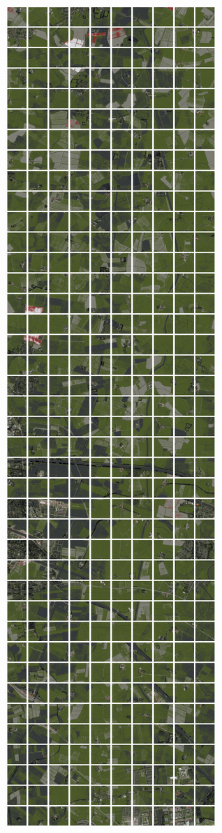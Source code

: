 <html>
<div>
<img src="https://github.com/HakkaTjakka/NL_TILE_MAP/blob/main/18/646/-1068/r.6460.-10680.png" height="44" width="44">
<img src="https://github.com/HakkaTjakka/NL_TILE_MAP/blob/main/18/646/-1068/r.6461.-10680.png" height="44" width="44">
<img src="https://github.com/HakkaTjakka/NL_TILE_MAP/blob/main/18/646/-1068/r.6462.-10680.png" height="44" width="44">
<img src="https://github.com/HakkaTjakka/NL_TILE_MAP/blob/main/18/646/-1068/r.6463.-10680.png" height="44" width="44">
<img src="https://github.com/HakkaTjakka/NL_TILE_MAP/blob/main/18/646/-1068/r.6464.-10680.png" height="44" width="44">
<img src="https://github.com/HakkaTjakka/NL_TILE_MAP/blob/main/18/646/-1068/r.6465.-10680.png" height="44" width="44">
<img src="https://github.com/HakkaTjakka/NL_TILE_MAP/blob/main/18/646/-1068/r.6466.-10680.png" height="44" width="44">
<img src="https://github.com/HakkaTjakka/NL_TILE_MAP/blob/main/18/646/-1068/r.6467.-10680.png" height="44" width="44">
<img src="https://github.com/HakkaTjakka/NL_TILE_MAP/blob/main/18/646/-1068/r.6468.-10680.png" height="44" width="44">
<img src="https://github.com/HakkaTjakka/NL_TILE_MAP/blob/main/18/646/-1068/r.6469.-10680.png" height="44" width="44">
<img src="https://github.com/HakkaTjakka/NL_TILE_MAP/blob/main/18/647/-1068/r.6470.-10680.png" height="44" width="44">
<img src="https://github.com/HakkaTjakka/NL_TILE_MAP/blob/main/18/647/-1068/r.6471.-10680.png" height="44" width="44">
<img src="https://github.com/HakkaTjakka/NL_TILE_MAP/blob/main/18/647/-1068/r.6472.-10680.png" height="44" width="44">
<img src="https://github.com/HakkaTjakka/NL_TILE_MAP/blob/main/18/647/-1068/r.6473.-10680.png" height="44" width="44">
<img src="https://github.com/HakkaTjakka/NL_TILE_MAP/blob/main/18/647/-1068/r.6474.-10680.png" height="44" width="44">
<img src="https://github.com/HakkaTjakka/NL_TILE_MAP/blob/main/18/647/-1068/r.6475.-10680.png" height="44" width="44">
<img src="https://github.com/HakkaTjakka/NL_TILE_MAP/blob/main/18/647/-1068/r.6476.-10680.png" height="44" width="44">
<img src="https://github.com/HakkaTjakka/NL_TILE_MAP/blob/main/18/647/-1068/r.6477.-10680.png" height="44" width="44">
<img src="https://github.com/HakkaTjakka/NL_TILE_MAP/blob/main/18/647/-1068/r.6478.-10680.png" height="44" width="44">
<img src="https://github.com/HakkaTjakka/NL_TILE_MAP/blob/main/18/647/-1068/r.6479.-10680.png" height="44" width="44">
<br>
<img src="https://github.com/HakkaTjakka/NL_TILE_MAP/blob/main/18/646/-1068/r.6460.-10679.png" height="44" width="44">
<img src="https://github.com/HakkaTjakka/NL_TILE_MAP/blob/main/18/646/-1068/r.6461.-10679.png" height="44" width="44">
<img src="https://github.com/HakkaTjakka/NL_TILE_MAP/blob/main/18/646/-1068/r.6462.-10679.png" height="44" width="44">
<img src="https://github.com/HakkaTjakka/NL_TILE_MAP/blob/main/18/646/-1068/r.6463.-10679.png" height="44" width="44">
<img src="https://github.com/HakkaTjakka/NL_TILE_MAP/blob/main/18/646/-1068/r.6464.-10679.png" height="44" width="44">
<img src="https://github.com/HakkaTjakka/NL_TILE_MAP/blob/main/18/646/-1068/r.6465.-10679.png" height="44" width="44">
<img src="https://github.com/HakkaTjakka/NL_TILE_MAP/blob/main/18/646/-1068/r.6466.-10679.png" height="44" width="44">
<img src="https://github.com/HakkaTjakka/NL_TILE_MAP/blob/main/18/646/-1068/r.6467.-10679.png" height="44" width="44">
<img src="https://github.com/HakkaTjakka/NL_TILE_MAP/blob/main/18/646/-1068/r.6468.-10679.png" height="44" width="44">
<img src="https://github.com/HakkaTjakka/NL_TILE_MAP/blob/main/18/646/-1068/r.6469.-10679.png" height="44" width="44">
<img src="https://github.com/HakkaTjakka/NL_TILE_MAP/blob/main/18/647/-1068/r.6470.-10679.png" height="44" width="44">
<img src="https://github.com/HakkaTjakka/NL_TILE_MAP/blob/main/18/647/-1068/r.6471.-10679.png" height="44" width="44">
<img src="https://github.com/HakkaTjakka/NL_TILE_MAP/blob/main/18/647/-1068/r.6472.-10679.png" height="44" width="44">
<img src="https://github.com/HakkaTjakka/NL_TILE_MAP/blob/main/18/647/-1068/r.6473.-10679.png" height="44" width="44">
<img src="https://github.com/HakkaTjakka/NL_TILE_MAP/blob/main/18/647/-1068/r.6474.-10679.png" height="44" width="44">
<img src="https://github.com/HakkaTjakka/NL_TILE_MAP/blob/main/18/647/-1068/r.6475.-10679.png" height="44" width="44">
<img src="https://github.com/HakkaTjakka/NL_TILE_MAP/blob/main/18/647/-1068/r.6476.-10679.png" height="44" width="44">
<img src="https://github.com/HakkaTjakka/NL_TILE_MAP/blob/main/18/647/-1068/r.6477.-10679.png" height="44" width="44">
<img src="https://github.com/HakkaTjakka/NL_TILE_MAP/blob/main/18/647/-1068/r.6478.-10679.png" height="44" width="44">
<img src="https://github.com/HakkaTjakka/NL_TILE_MAP/blob/main/18/647/-1068/r.6479.-10679.png" height="44" width="44">
<br>
<img src="https://github.com/HakkaTjakka/NL_TILE_MAP/blob/main/18/646/-1068/r.6460.-10678.png" height="44" width="44">
<img src="https://github.com/HakkaTjakka/NL_TILE_MAP/blob/main/18/646/-1068/r.6461.-10678.png" height="44" width="44">
<img src="https://github.com/HakkaTjakka/NL_TILE_MAP/blob/main/18/646/-1068/r.6462.-10678.png" height="44" width="44">
<img src="https://github.com/HakkaTjakka/NL_TILE_MAP/blob/main/18/646/-1068/r.6463.-10678.png" height="44" width="44">
<img src="https://github.com/HakkaTjakka/NL_TILE_MAP/blob/main/18/646/-1068/r.6464.-10678.png" height="44" width="44">
<img src="https://github.com/HakkaTjakka/NL_TILE_MAP/blob/main/18/646/-1068/r.6465.-10678.png" height="44" width="44">
<img src="https://github.com/HakkaTjakka/NL_TILE_MAP/blob/main/18/646/-1068/r.6466.-10678.png" height="44" width="44">
<img src="https://github.com/HakkaTjakka/NL_TILE_MAP/blob/main/18/646/-1068/r.6467.-10678.png" height="44" width="44">
<img src="https://github.com/HakkaTjakka/NL_TILE_MAP/blob/main/18/646/-1068/r.6468.-10678.png" height="44" width="44">
<img src="https://github.com/HakkaTjakka/NL_TILE_MAP/blob/main/18/646/-1068/r.6469.-10678.png" height="44" width="44">
<img src="https://github.com/HakkaTjakka/NL_TILE_MAP/blob/main/18/647/-1068/r.6470.-10678.png" height="44" width="44">
<img src="https://github.com/HakkaTjakka/NL_TILE_MAP/blob/main/18/647/-1068/r.6471.-10678.png" height="44" width="44">
<img src="https://github.com/HakkaTjakka/NL_TILE_MAP/blob/main/18/647/-1068/r.6472.-10678.png" height="44" width="44">
<img src="https://github.com/HakkaTjakka/NL_TILE_MAP/blob/main/18/647/-1068/r.6473.-10678.png" height="44" width="44">
<img src="https://github.com/HakkaTjakka/NL_TILE_MAP/blob/main/18/647/-1068/r.6474.-10678.png" height="44" width="44">
<img src="https://github.com/HakkaTjakka/NL_TILE_MAP/blob/main/18/647/-1068/r.6475.-10678.png" height="44" width="44">
<img src="https://github.com/HakkaTjakka/NL_TILE_MAP/blob/main/18/647/-1068/r.6476.-10678.png" height="44" width="44">
<img src="https://github.com/HakkaTjakka/NL_TILE_MAP/blob/main/18/647/-1068/r.6477.-10678.png" height="44" width="44">
<img src="https://github.com/HakkaTjakka/NL_TILE_MAP/blob/main/18/647/-1068/r.6478.-10678.png" height="44" width="44">
<img src="https://github.com/HakkaTjakka/NL_TILE_MAP/blob/main/18/647/-1068/r.6479.-10678.png" height="44" width="44">
<br>
<img src="https://github.com/HakkaTjakka/NL_TILE_MAP/blob/main/18/646/-1068/r.6460.-10677.png" height="44" width="44">
<img src="https://github.com/HakkaTjakka/NL_TILE_MAP/blob/main/18/646/-1068/r.6461.-10677.png" height="44" width="44">
<img src="https://github.com/HakkaTjakka/NL_TILE_MAP/blob/main/18/646/-1068/r.6462.-10677.png" height="44" width="44">
<img src="https://github.com/HakkaTjakka/NL_TILE_MAP/blob/main/18/646/-1068/r.6463.-10677.png" height="44" width="44">
<img src="https://github.com/HakkaTjakka/NL_TILE_MAP/blob/main/18/646/-1068/r.6464.-10677.png" height="44" width="44">
<img src="https://github.com/HakkaTjakka/NL_TILE_MAP/blob/main/18/646/-1068/r.6465.-10677.png" height="44" width="44">
<img src="https://github.com/HakkaTjakka/NL_TILE_MAP/blob/main/18/646/-1068/r.6466.-10677.png" height="44" width="44">
<img src="https://github.com/HakkaTjakka/NL_TILE_MAP/blob/main/18/646/-1068/r.6467.-10677.png" height="44" width="44">
<img src="https://github.com/HakkaTjakka/NL_TILE_MAP/blob/main/18/646/-1068/r.6468.-10677.png" height="44" width="44">
<img src="https://github.com/HakkaTjakka/NL_TILE_MAP/blob/main/18/646/-1068/r.6469.-10677.png" height="44" width="44">
<img src="https://github.com/HakkaTjakka/NL_TILE_MAP/blob/main/18/647/-1068/r.6470.-10677.png" height="44" width="44">
<img src="https://github.com/HakkaTjakka/NL_TILE_MAP/blob/main/18/647/-1068/r.6471.-10677.png" height="44" width="44">
<img src="https://github.com/HakkaTjakka/NL_TILE_MAP/blob/main/18/647/-1068/r.6472.-10677.png" height="44" width="44">
<img src="https://github.com/HakkaTjakka/NL_TILE_MAP/blob/main/18/647/-1068/r.6473.-10677.png" height="44" width="44">
<img src="https://github.com/HakkaTjakka/NL_TILE_MAP/blob/main/18/647/-1068/r.6474.-10677.png" height="44" width="44">
<img src="https://github.com/HakkaTjakka/NL_TILE_MAP/blob/main/18/647/-1068/r.6475.-10677.png" height="44" width="44">
<img src="https://github.com/HakkaTjakka/NL_TILE_MAP/blob/main/18/647/-1068/r.6476.-10677.png" height="44" width="44">
<img src="https://github.com/HakkaTjakka/NL_TILE_MAP/blob/main/18/647/-1068/r.6477.-10677.png" height="44" width="44">
<img src="https://github.com/HakkaTjakka/NL_TILE_MAP/blob/main/18/647/-1068/r.6478.-10677.png" height="44" width="44">
<img src="https://github.com/HakkaTjakka/NL_TILE_MAP/blob/main/18/647/-1068/r.6479.-10677.png" height="44" width="44">
<br>
<img src="https://github.com/HakkaTjakka/NL_TILE_MAP/blob/main/18/646/-1068/r.6460.-10676.png" height="44" width="44">
<img src="https://github.com/HakkaTjakka/NL_TILE_MAP/blob/main/18/646/-1068/r.6461.-10676.png" height="44" width="44">
<img src="https://github.com/HakkaTjakka/NL_TILE_MAP/blob/main/18/646/-1068/r.6462.-10676.png" height="44" width="44">
<img src="https://github.com/HakkaTjakka/NL_TILE_MAP/blob/main/18/646/-1068/r.6463.-10676.png" height="44" width="44">
<img src="https://github.com/HakkaTjakka/NL_TILE_MAP/blob/main/18/646/-1068/r.6464.-10676.png" height="44" width="44">
<img src="https://github.com/HakkaTjakka/NL_TILE_MAP/blob/main/18/646/-1068/r.6465.-10676.png" height="44" width="44">
<img src="https://github.com/HakkaTjakka/NL_TILE_MAP/blob/main/18/646/-1068/r.6466.-10676.png" height="44" width="44">
<img src="https://github.com/HakkaTjakka/NL_TILE_MAP/blob/main/18/646/-1068/r.6467.-10676.png" height="44" width="44">
<img src="https://github.com/HakkaTjakka/NL_TILE_MAP/blob/main/18/646/-1068/r.6468.-10676.png" height="44" width="44">
<img src="https://github.com/HakkaTjakka/NL_TILE_MAP/blob/main/18/646/-1068/r.6469.-10676.png" height="44" width="44">
<img src="https://github.com/HakkaTjakka/NL_TILE_MAP/blob/main/18/647/-1068/r.6470.-10676.png" height="44" width="44">
<img src="https://github.com/HakkaTjakka/NL_TILE_MAP/blob/main/18/647/-1068/r.6471.-10676.png" height="44" width="44">
<img src="https://github.com/HakkaTjakka/NL_TILE_MAP/blob/main/18/647/-1068/r.6472.-10676.png" height="44" width="44">
<img src="https://github.com/HakkaTjakka/NL_TILE_MAP/blob/main/18/647/-1068/r.6473.-10676.png" height="44" width="44">
<img src="https://github.com/HakkaTjakka/NL_TILE_MAP/blob/main/18/647/-1068/r.6474.-10676.png" height="44" width="44">
<img src="https://github.com/HakkaTjakka/NL_TILE_MAP/blob/main/18/647/-1068/r.6475.-10676.png" height="44" width="44">
<img src="https://github.com/HakkaTjakka/NL_TILE_MAP/blob/main/18/647/-1068/r.6476.-10676.png" height="44" width="44">
<img src="https://github.com/HakkaTjakka/NL_TILE_MAP/blob/main/18/647/-1068/r.6477.-10676.png" height="44" width="44">
<img src="https://github.com/HakkaTjakka/NL_TILE_MAP/blob/main/18/647/-1068/r.6478.-10676.png" height="44" width="44">
<img src="https://github.com/HakkaTjakka/NL_TILE_MAP/blob/main/18/647/-1068/r.6479.-10676.png" height="44" width="44">
<br>
<img src="https://github.com/HakkaTjakka/NL_TILE_MAP/blob/main/18/646/-1068/r.6460.-10675.png" height="44" width="44">
<img src="https://github.com/HakkaTjakka/NL_TILE_MAP/blob/main/18/646/-1068/r.6461.-10675.png" height="44" width="44">
<img src="https://github.com/HakkaTjakka/NL_TILE_MAP/blob/main/18/646/-1068/r.6462.-10675.png" height="44" width="44">
<img src="https://github.com/HakkaTjakka/NL_TILE_MAP/blob/main/18/646/-1068/r.6463.-10675.png" height="44" width="44">
<img src="https://github.com/HakkaTjakka/NL_TILE_MAP/blob/main/18/646/-1068/r.6464.-10675.png" height="44" width="44">
<img src="https://github.com/HakkaTjakka/NL_TILE_MAP/blob/main/18/646/-1068/r.6465.-10675.png" height="44" width="44">
<img src="https://github.com/HakkaTjakka/NL_TILE_MAP/blob/main/18/646/-1068/r.6466.-10675.png" height="44" width="44">
<img src="https://github.com/HakkaTjakka/NL_TILE_MAP/blob/main/18/646/-1068/r.6467.-10675.png" height="44" width="44">
<img src="https://github.com/HakkaTjakka/NL_TILE_MAP/blob/main/18/646/-1068/r.6468.-10675.png" height="44" width="44">
<img src="https://github.com/HakkaTjakka/NL_TILE_MAP/blob/main/18/646/-1068/r.6469.-10675.png" height="44" width="44">
<img src="https://github.com/HakkaTjakka/NL_TILE_MAP/blob/main/18/647/-1068/r.6470.-10675.png" height="44" width="44">
<img src="https://github.com/HakkaTjakka/NL_TILE_MAP/blob/main/18/647/-1068/r.6471.-10675.png" height="44" width="44">
<img src="https://github.com/HakkaTjakka/NL_TILE_MAP/blob/main/18/647/-1068/r.6472.-10675.png" height="44" width="44">
<img src="https://github.com/HakkaTjakka/NL_TILE_MAP/blob/main/18/647/-1068/r.6473.-10675.png" height="44" width="44">
<img src="https://github.com/HakkaTjakka/NL_TILE_MAP/blob/main/18/647/-1068/r.6474.-10675.png" height="44" width="44">
<img src="https://github.com/HakkaTjakka/NL_TILE_MAP/blob/main/18/647/-1068/r.6475.-10675.png" height="44" width="44">
<img src="https://github.com/HakkaTjakka/NL_TILE_MAP/blob/main/18/647/-1068/r.6476.-10675.png" height="44" width="44">
<img src="https://github.com/HakkaTjakka/NL_TILE_MAP/blob/main/18/647/-1068/r.6477.-10675.png" height="44" width="44">
<img src="https://github.com/HakkaTjakka/NL_TILE_MAP/blob/main/18/647/-1068/r.6478.-10675.png" height="44" width="44">
<img src="https://github.com/HakkaTjakka/NL_TILE_MAP/blob/main/18/647/-1068/r.6479.-10675.png" height="44" width="44">
<br>
<img src="https://github.com/HakkaTjakka/NL_TILE_MAP/blob/main/18/646/-1068/r.6460.-10674.png" height="44" width="44">
<img src="https://github.com/HakkaTjakka/NL_TILE_MAP/blob/main/18/646/-1068/r.6461.-10674.png" height="44" width="44">
<img src="https://github.com/HakkaTjakka/NL_TILE_MAP/blob/main/18/646/-1068/r.6462.-10674.png" height="44" width="44">
<img src="https://github.com/HakkaTjakka/NL_TILE_MAP/blob/main/18/646/-1068/r.6463.-10674.png" height="44" width="44">
<img src="https://github.com/HakkaTjakka/NL_TILE_MAP/blob/main/18/646/-1068/r.6464.-10674.png" height="44" width="44">
<img src="https://github.com/HakkaTjakka/NL_TILE_MAP/blob/main/18/646/-1068/r.6465.-10674.png" height="44" width="44">
<img src="https://github.com/HakkaTjakka/NL_TILE_MAP/blob/main/18/646/-1068/r.6466.-10674.png" height="44" width="44">
<img src="https://github.com/HakkaTjakka/NL_TILE_MAP/blob/main/18/646/-1068/r.6467.-10674.png" height="44" width="44">
<img src="https://github.com/HakkaTjakka/NL_TILE_MAP/blob/main/18/646/-1068/r.6468.-10674.png" height="44" width="44">
<img src="https://github.com/HakkaTjakka/NL_TILE_MAP/blob/main/18/646/-1068/r.6469.-10674.png" height="44" width="44">
<img src="https://github.com/HakkaTjakka/NL_TILE_MAP/blob/main/18/647/-1068/r.6470.-10674.png" height="44" width="44">
<img src="https://github.com/HakkaTjakka/NL_TILE_MAP/blob/main/18/647/-1068/r.6471.-10674.png" height="44" width="44">
<img src="https://github.com/HakkaTjakka/NL_TILE_MAP/blob/main/18/647/-1068/r.6472.-10674.png" height="44" width="44">
<img src="https://github.com/HakkaTjakka/NL_TILE_MAP/blob/main/18/647/-1068/r.6473.-10674.png" height="44" width="44">
<img src="https://github.com/HakkaTjakka/NL_TILE_MAP/blob/main/18/647/-1068/r.6474.-10674.png" height="44" width="44">
<img src="https://github.com/HakkaTjakka/NL_TILE_MAP/blob/main/18/647/-1068/r.6475.-10674.png" height="44" width="44">
<img src="https://github.com/HakkaTjakka/NL_TILE_MAP/blob/main/18/647/-1068/r.6476.-10674.png" height="44" width="44">
<img src="https://github.com/HakkaTjakka/NL_TILE_MAP/blob/main/18/647/-1068/r.6477.-10674.png" height="44" width="44">
<img src="https://github.com/HakkaTjakka/NL_TILE_MAP/blob/main/18/647/-1068/r.6478.-10674.png" height="44" width="44">
<img src="https://github.com/HakkaTjakka/NL_TILE_MAP/blob/main/18/647/-1068/r.6479.-10674.png" height="44" width="44">
<br>
<img src="https://github.com/HakkaTjakka/NL_TILE_MAP/blob/main/18/646/-1068/r.6460.-10673.png" height="44" width="44">
<img src="https://github.com/HakkaTjakka/NL_TILE_MAP/blob/main/18/646/-1068/r.6461.-10673.png" height="44" width="44">
<img src="https://github.com/HakkaTjakka/NL_TILE_MAP/blob/main/18/646/-1068/r.6462.-10673.png" height="44" width="44">
<img src="https://github.com/HakkaTjakka/NL_TILE_MAP/blob/main/18/646/-1068/r.6463.-10673.png" height="44" width="44">
<img src="https://github.com/HakkaTjakka/NL_TILE_MAP/blob/main/18/646/-1068/r.6464.-10673.png" height="44" width="44">
<img src="https://github.com/HakkaTjakka/NL_TILE_MAP/blob/main/18/646/-1068/r.6465.-10673.png" height="44" width="44">
<img src="https://github.com/HakkaTjakka/NL_TILE_MAP/blob/main/18/646/-1068/r.6466.-10673.png" height="44" width="44">
<img src="https://github.com/HakkaTjakka/NL_TILE_MAP/blob/main/18/646/-1068/r.6467.-10673.png" height="44" width="44">
<img src="https://github.com/HakkaTjakka/NL_TILE_MAP/blob/main/18/646/-1068/r.6468.-10673.png" height="44" width="44">
<img src="https://github.com/HakkaTjakka/NL_TILE_MAP/blob/main/18/646/-1068/r.6469.-10673.png" height="44" width="44">
<img src="https://github.com/HakkaTjakka/NL_TILE_MAP/blob/main/18/647/-1068/r.6470.-10673.png" height="44" width="44">
<img src="https://github.com/HakkaTjakka/NL_TILE_MAP/blob/main/18/647/-1068/r.6471.-10673.png" height="44" width="44">
<img src="https://github.com/HakkaTjakka/NL_TILE_MAP/blob/main/18/647/-1068/r.6472.-10673.png" height="44" width="44">
<img src="https://github.com/HakkaTjakka/NL_TILE_MAP/blob/main/18/647/-1068/r.6473.-10673.png" height="44" width="44">
<img src="https://github.com/HakkaTjakka/NL_TILE_MAP/blob/main/18/647/-1068/r.6474.-10673.png" height="44" width="44">
<img src="https://github.com/HakkaTjakka/NL_TILE_MAP/blob/main/18/647/-1068/r.6475.-10673.png" height="44" width="44">
<img src="https://github.com/HakkaTjakka/NL_TILE_MAP/blob/main/18/647/-1068/r.6476.-10673.png" height="44" width="44">
<img src="https://github.com/HakkaTjakka/NL_TILE_MAP/blob/main/18/647/-1068/r.6477.-10673.png" height="44" width="44">
<img src="https://github.com/HakkaTjakka/NL_TILE_MAP/blob/main/18/647/-1068/r.6478.-10673.png" height="44" width="44">
<img src="https://github.com/HakkaTjakka/NL_TILE_MAP/blob/main/18/647/-1068/r.6479.-10673.png" height="44" width="44">
<br>
<img src="https://github.com/HakkaTjakka/NL_TILE_MAP/blob/main/18/646/-1068/r.6460.-10672.png" height="44" width="44">
<img src="https://github.com/HakkaTjakka/NL_TILE_MAP/blob/main/18/646/-1068/r.6461.-10672.png" height="44" width="44">
<img src="https://github.com/HakkaTjakka/NL_TILE_MAP/blob/main/18/646/-1068/r.6462.-10672.png" height="44" width="44">
<img src="https://github.com/HakkaTjakka/NL_TILE_MAP/blob/main/18/646/-1068/r.6463.-10672.png" height="44" width="44">
<img src="https://github.com/HakkaTjakka/NL_TILE_MAP/blob/main/18/646/-1068/r.6464.-10672.png" height="44" width="44">
<img src="https://github.com/HakkaTjakka/NL_TILE_MAP/blob/main/18/646/-1068/r.6465.-10672.png" height="44" width="44">
<img src="https://github.com/HakkaTjakka/NL_TILE_MAP/blob/main/18/646/-1068/r.6466.-10672.png" height="44" width="44">
<img src="https://github.com/HakkaTjakka/NL_TILE_MAP/blob/main/18/646/-1068/r.6467.-10672.png" height="44" width="44">
<img src="https://github.com/HakkaTjakka/NL_TILE_MAP/blob/main/18/646/-1068/r.6468.-10672.png" height="44" width="44">
<img src="https://github.com/HakkaTjakka/NL_TILE_MAP/blob/main/18/646/-1068/r.6469.-10672.png" height="44" width="44">
<img src="https://github.com/HakkaTjakka/NL_TILE_MAP/blob/main/18/647/-1068/r.6470.-10672.png" height="44" width="44">
<img src="https://github.com/HakkaTjakka/NL_TILE_MAP/blob/main/18/647/-1068/r.6471.-10672.png" height="44" width="44">
<img src="https://github.com/HakkaTjakka/NL_TILE_MAP/blob/main/18/647/-1068/r.6472.-10672.png" height="44" width="44">
<img src="https://github.com/HakkaTjakka/NL_TILE_MAP/blob/main/18/647/-1068/r.6473.-10672.png" height="44" width="44">
<img src="https://github.com/HakkaTjakka/NL_TILE_MAP/blob/main/18/647/-1068/r.6474.-10672.png" height="44" width="44">
<img src="https://github.com/HakkaTjakka/NL_TILE_MAP/blob/main/18/647/-1068/r.6475.-10672.png" height="44" width="44">
<img src="https://github.com/HakkaTjakka/NL_TILE_MAP/blob/main/18/647/-1068/r.6476.-10672.png" height="44" width="44">
<img src="https://github.com/HakkaTjakka/NL_TILE_MAP/blob/main/18/647/-1068/r.6477.-10672.png" height="44" width="44">
<img src="https://github.com/HakkaTjakka/NL_TILE_MAP/blob/main/18/647/-1068/r.6478.-10672.png" height="44" width="44">
<img src="https://github.com/HakkaTjakka/NL_TILE_MAP/blob/main/18/647/-1068/r.6479.-10672.png" height="44" width="44">
<br>
<img src="https://github.com/HakkaTjakka/NL_TILE_MAP/blob/main/18/646/-1068/r.6460.-10671.png" height="44" width="44">
<img src="https://github.com/HakkaTjakka/NL_TILE_MAP/blob/main/18/646/-1068/r.6461.-10671.png" height="44" width="44">
<img src="https://github.com/HakkaTjakka/NL_TILE_MAP/blob/main/18/646/-1068/r.6462.-10671.png" height="44" width="44">
<img src="https://github.com/HakkaTjakka/NL_TILE_MAP/blob/main/18/646/-1068/r.6463.-10671.png" height="44" width="44">
<img src="https://github.com/HakkaTjakka/NL_TILE_MAP/blob/main/18/646/-1068/r.6464.-10671.png" height="44" width="44">
<img src="https://github.com/HakkaTjakka/NL_TILE_MAP/blob/main/18/646/-1068/r.6465.-10671.png" height="44" width="44">
<img src="https://github.com/HakkaTjakka/NL_TILE_MAP/blob/main/18/646/-1068/r.6466.-10671.png" height="44" width="44">
<img src="https://github.com/HakkaTjakka/NL_TILE_MAP/blob/main/18/646/-1068/r.6467.-10671.png" height="44" width="44">
<img src="https://github.com/HakkaTjakka/NL_TILE_MAP/blob/main/18/646/-1068/r.6468.-10671.png" height="44" width="44">
<img src="https://github.com/HakkaTjakka/NL_TILE_MAP/blob/main/18/646/-1068/r.6469.-10671.png" height="44" width="44">
<img src="https://github.com/HakkaTjakka/NL_TILE_MAP/blob/main/18/647/-1068/r.6470.-10671.png" height="44" width="44">
<img src="https://github.com/HakkaTjakka/NL_TILE_MAP/blob/main/18/647/-1068/r.6471.-10671.png" height="44" width="44">
<img src="https://github.com/HakkaTjakka/NL_TILE_MAP/blob/main/18/647/-1068/r.6472.-10671.png" height="44" width="44">
<img src="https://github.com/HakkaTjakka/NL_TILE_MAP/blob/main/18/647/-1068/r.6473.-10671.png" height="44" width="44">
<img src="https://github.com/HakkaTjakka/NL_TILE_MAP/blob/main/18/647/-1068/r.6474.-10671.png" height="44" width="44">
<img src="https://github.com/HakkaTjakka/NL_TILE_MAP/blob/main/18/647/-1068/r.6475.-10671.png" height="44" width="44">
<img src="https://github.com/HakkaTjakka/NL_TILE_MAP/blob/main/18/647/-1068/r.6476.-10671.png" height="44" width="44">
<img src="https://github.com/HakkaTjakka/NL_TILE_MAP/blob/main/18/647/-1068/r.6477.-10671.png" height="44" width="44">
<img src="https://github.com/HakkaTjakka/NL_TILE_MAP/blob/main/18/647/-1068/r.6478.-10671.png" height="44" width="44">
<img src="https://github.com/HakkaTjakka/NL_TILE_MAP/blob/main/18/647/-1068/r.6479.-10671.png" height="44" width="44">
<br>
<img src="https://github.com/HakkaTjakka/NL_TILE_MAP/blob/main/18/646/-1067/r.6460.-10670.png" height="44" width="44">
<img src="https://github.com/HakkaTjakka/NL_TILE_MAP/blob/main/18/646/-1067/r.6461.-10670.png" height="44" width="44">
<img src="https://github.com/HakkaTjakka/NL_TILE_MAP/blob/main/18/646/-1067/r.6462.-10670.png" height="44" width="44">
<img src="https://github.com/HakkaTjakka/NL_TILE_MAP/blob/main/18/646/-1067/r.6463.-10670.png" height="44" width="44">
<img src="https://github.com/HakkaTjakka/NL_TILE_MAP/blob/main/18/646/-1067/r.6464.-10670.png" height="44" width="44">
<img src="https://github.com/HakkaTjakka/NL_TILE_MAP/blob/main/18/646/-1067/r.6465.-10670.png" height="44" width="44">
<img src="https://github.com/HakkaTjakka/NL_TILE_MAP/blob/main/18/646/-1067/r.6466.-10670.png" height="44" width="44">
<img src="https://github.com/HakkaTjakka/NL_TILE_MAP/blob/main/18/646/-1067/r.6467.-10670.png" height="44" width="44">
<img src="https://github.com/HakkaTjakka/NL_TILE_MAP/blob/main/18/646/-1067/r.6468.-10670.png" height="44" width="44">
<img src="https://github.com/HakkaTjakka/NL_TILE_MAP/blob/main/18/646/-1067/r.6469.-10670.png" height="44" width="44">
<img src="https://github.com/HakkaTjakka/NL_TILE_MAP/blob/main/18/647/-1067/r.6470.-10670.png" height="44" width="44">
<img src="https://github.com/HakkaTjakka/NL_TILE_MAP/blob/main/18/647/-1067/r.6471.-10670.png" height="44" width="44">
<img src="https://github.com/HakkaTjakka/NL_TILE_MAP/blob/main/18/647/-1067/r.6472.-10670.png" height="44" width="44">
<img src="https://github.com/HakkaTjakka/NL_TILE_MAP/blob/main/18/647/-1067/r.6473.-10670.png" height="44" width="44">
<img src="https://github.com/HakkaTjakka/NL_TILE_MAP/blob/main/18/647/-1067/r.6474.-10670.png" height="44" width="44">
<img src="https://github.com/HakkaTjakka/NL_TILE_MAP/blob/main/18/647/-1067/r.6475.-10670.png" height="44" width="44">
<img src="https://github.com/HakkaTjakka/NL_TILE_MAP/blob/main/18/647/-1067/r.6476.-10670.png" height="44" width="44">
<img src="https://github.com/HakkaTjakka/NL_TILE_MAP/blob/main/18/647/-1067/r.6477.-10670.png" height="44" width="44">
<img src="https://github.com/HakkaTjakka/NL_TILE_MAP/blob/main/18/647/-1067/r.6478.-10670.png" height="44" width="44">
<img src="https://github.com/HakkaTjakka/NL_TILE_MAP/blob/main/18/647/-1067/r.6479.-10670.png" height="44" width="44">
<br>
<img src="https://github.com/HakkaTjakka/NL_TILE_MAP/blob/main/18/646/-1067/r.6460.-10669.png" height="44" width="44">
<img src="https://github.com/HakkaTjakka/NL_TILE_MAP/blob/main/18/646/-1067/r.6461.-10669.png" height="44" width="44">
<img src="https://github.com/HakkaTjakka/NL_TILE_MAP/blob/main/18/646/-1067/r.6462.-10669.png" height="44" width="44">
<img src="https://github.com/HakkaTjakka/NL_TILE_MAP/blob/main/18/646/-1067/r.6463.-10669.png" height="44" width="44">
<img src="https://github.com/HakkaTjakka/NL_TILE_MAP/blob/main/18/646/-1067/r.6464.-10669.png" height="44" width="44">
<img src="https://github.com/HakkaTjakka/NL_TILE_MAP/blob/main/18/646/-1067/r.6465.-10669.png" height="44" width="44">
<img src="https://github.com/HakkaTjakka/NL_TILE_MAP/blob/main/18/646/-1067/r.6466.-10669.png" height="44" width="44">
<img src="https://github.com/HakkaTjakka/NL_TILE_MAP/blob/main/18/646/-1067/r.6467.-10669.png" height="44" width="44">
<img src="https://github.com/HakkaTjakka/NL_TILE_MAP/blob/main/18/646/-1067/r.6468.-10669.png" height="44" width="44">
<img src="https://github.com/HakkaTjakka/NL_TILE_MAP/blob/main/18/646/-1067/r.6469.-10669.png" height="44" width="44">
<img src="https://github.com/HakkaTjakka/NL_TILE_MAP/blob/main/18/647/-1067/r.6470.-10669.png" height="44" width="44">
<img src="https://github.com/HakkaTjakka/NL_TILE_MAP/blob/main/18/647/-1067/r.6471.-10669.png" height="44" width="44">
<img src="https://github.com/HakkaTjakka/NL_TILE_MAP/blob/main/18/647/-1067/r.6472.-10669.png" height="44" width="44">
<img src="https://github.com/HakkaTjakka/NL_TILE_MAP/blob/main/18/647/-1067/r.6473.-10669.png" height="44" width="44">
<img src="https://github.com/HakkaTjakka/NL_TILE_MAP/blob/main/18/647/-1067/r.6474.-10669.png" height="44" width="44">
<img src="https://github.com/HakkaTjakka/NL_TILE_MAP/blob/main/18/647/-1067/r.6475.-10669.png" height="44" width="44">
<img src="https://github.com/HakkaTjakka/NL_TILE_MAP/blob/main/18/647/-1067/r.6476.-10669.png" height="44" width="44">
<img src="https://github.com/HakkaTjakka/NL_TILE_MAP/blob/main/18/647/-1067/r.6477.-10669.png" height="44" width="44">
<img src="https://github.com/HakkaTjakka/NL_TILE_MAP/blob/main/18/647/-1067/r.6478.-10669.png" height="44" width="44">
<img src="https://github.com/HakkaTjakka/NL_TILE_MAP/blob/main/18/647/-1067/r.6479.-10669.png" height="44" width="44">
<br>
<img src="https://github.com/HakkaTjakka/NL_TILE_MAP/blob/main/18/646/-1067/r.6460.-10668.png" height="44" width="44">
<img src="https://github.com/HakkaTjakka/NL_TILE_MAP/blob/main/18/646/-1067/r.6461.-10668.png" height="44" width="44">
<img src="https://github.com/HakkaTjakka/NL_TILE_MAP/blob/main/18/646/-1067/r.6462.-10668.png" height="44" width="44">
<img src="https://github.com/HakkaTjakka/NL_TILE_MAP/blob/main/18/646/-1067/r.6463.-10668.png" height="44" width="44">
<img src="https://github.com/HakkaTjakka/NL_TILE_MAP/blob/main/18/646/-1067/r.6464.-10668.png" height="44" width="44">
<img src="https://github.com/HakkaTjakka/NL_TILE_MAP/blob/main/18/646/-1067/r.6465.-10668.png" height="44" width="44">
<img src="https://github.com/HakkaTjakka/NL_TILE_MAP/blob/main/18/646/-1067/r.6466.-10668.png" height="44" width="44">
<img src="https://github.com/HakkaTjakka/NL_TILE_MAP/blob/main/18/646/-1067/r.6467.-10668.png" height="44" width="44">
<img src="https://github.com/HakkaTjakka/NL_TILE_MAP/blob/main/18/646/-1067/r.6468.-10668.png" height="44" width="44">
<img src="https://github.com/HakkaTjakka/NL_TILE_MAP/blob/main/18/646/-1067/r.6469.-10668.png" height="44" width="44">
<img src="https://github.com/HakkaTjakka/NL_TILE_MAP/blob/main/18/647/-1067/r.6470.-10668.png" height="44" width="44">
<img src="https://github.com/HakkaTjakka/NL_TILE_MAP/blob/main/18/647/-1067/r.6471.-10668.png" height="44" width="44">
<img src="https://github.com/HakkaTjakka/NL_TILE_MAP/blob/main/18/647/-1067/r.6472.-10668.png" height="44" width="44">
<img src="https://github.com/HakkaTjakka/NL_TILE_MAP/blob/main/18/647/-1067/r.6473.-10668.png" height="44" width="44">
<img src="https://github.com/HakkaTjakka/NL_TILE_MAP/blob/main/18/647/-1067/r.6474.-10668.png" height="44" width="44">
<img src="https://github.com/HakkaTjakka/NL_TILE_MAP/blob/main/18/647/-1067/r.6475.-10668.png" height="44" width="44">
<img src="https://github.com/HakkaTjakka/NL_TILE_MAP/blob/main/18/647/-1067/r.6476.-10668.png" height="44" width="44">
<img src="https://github.com/HakkaTjakka/NL_TILE_MAP/blob/main/18/647/-1067/r.6477.-10668.png" height="44" width="44">
<img src="https://github.com/HakkaTjakka/NL_TILE_MAP/blob/main/18/647/-1067/r.6478.-10668.png" height="44" width="44">
<img src="https://github.com/HakkaTjakka/NL_TILE_MAP/blob/main/18/647/-1067/r.6479.-10668.png" height="44" width="44">
<br>
<img src="https://github.com/HakkaTjakka/NL_TILE_MAP/blob/main/18/646/-1067/r.6460.-10667.png" height="44" width="44">
<img src="https://github.com/HakkaTjakka/NL_TILE_MAP/blob/main/18/646/-1067/r.6461.-10667.png" height="44" width="44">
<img src="https://github.com/HakkaTjakka/NL_TILE_MAP/blob/main/18/646/-1067/r.6462.-10667.png" height="44" width="44">
<img src="https://github.com/HakkaTjakka/NL_TILE_MAP/blob/main/18/646/-1067/r.6463.-10667.png" height="44" width="44">
<img src="https://github.com/HakkaTjakka/NL_TILE_MAP/blob/main/18/646/-1067/r.6464.-10667.png" height="44" width="44">
<img src="https://github.com/HakkaTjakka/NL_TILE_MAP/blob/main/18/646/-1067/r.6465.-10667.png" height="44" width="44">
<img src="https://github.com/HakkaTjakka/NL_TILE_MAP/blob/main/18/646/-1067/r.6466.-10667.png" height="44" width="44">
<img src="https://github.com/HakkaTjakka/NL_TILE_MAP/blob/main/18/646/-1067/r.6467.-10667.png" height="44" width="44">
<img src="https://github.com/HakkaTjakka/NL_TILE_MAP/blob/main/18/646/-1067/r.6468.-10667.png" height="44" width="44">
<img src="https://github.com/HakkaTjakka/NL_TILE_MAP/blob/main/18/646/-1067/r.6469.-10667.png" height="44" width="44">
<img src="https://github.com/HakkaTjakka/NL_TILE_MAP/blob/main/18/647/-1067/r.6470.-10667.png" height="44" width="44">
<img src="https://github.com/HakkaTjakka/NL_TILE_MAP/blob/main/18/647/-1067/r.6471.-10667.png" height="44" width="44">
<img src="https://github.com/HakkaTjakka/NL_TILE_MAP/blob/main/18/647/-1067/r.6472.-10667.png" height="44" width="44">
<img src="https://github.com/HakkaTjakka/NL_TILE_MAP/blob/main/18/647/-1067/r.6473.-10667.png" height="44" width="44">
<img src="https://github.com/HakkaTjakka/NL_TILE_MAP/blob/main/18/647/-1067/r.6474.-10667.png" height="44" width="44">
<img src="https://github.com/HakkaTjakka/NL_TILE_MAP/blob/main/18/647/-1067/r.6475.-10667.png" height="44" width="44">
<img src="https://github.com/HakkaTjakka/NL_TILE_MAP/blob/main/18/647/-1067/r.6476.-10667.png" height="44" width="44">
<img src="https://github.com/HakkaTjakka/NL_TILE_MAP/blob/main/18/647/-1067/r.6477.-10667.png" height="44" width="44">
<img src="https://github.com/HakkaTjakka/NL_TILE_MAP/blob/main/18/647/-1067/r.6478.-10667.png" height="44" width="44">
<img src="https://github.com/HakkaTjakka/NL_TILE_MAP/blob/main/18/647/-1067/r.6479.-10667.png" height="44" width="44">
<br>
<img src="https://github.com/HakkaTjakka/NL_TILE_MAP/blob/main/18/646/-1067/r.6460.-10666.png" height="44" width="44">
<img src="https://github.com/HakkaTjakka/NL_TILE_MAP/blob/main/18/646/-1067/r.6461.-10666.png" height="44" width="44">
<img src="https://github.com/HakkaTjakka/NL_TILE_MAP/blob/main/18/646/-1067/r.6462.-10666.png" height="44" width="44">
<img src="https://github.com/HakkaTjakka/NL_TILE_MAP/blob/main/18/646/-1067/r.6463.-10666.png" height="44" width="44">
<img src="https://github.com/HakkaTjakka/NL_TILE_MAP/blob/main/18/646/-1067/r.6464.-10666.png" height="44" width="44">
<img src="https://github.com/HakkaTjakka/NL_TILE_MAP/blob/main/18/646/-1067/r.6465.-10666.png" height="44" width="44">
<img src="https://github.com/HakkaTjakka/NL_TILE_MAP/blob/main/18/646/-1067/r.6466.-10666.png" height="44" width="44">
<img src="https://github.com/HakkaTjakka/NL_TILE_MAP/blob/main/18/646/-1067/r.6467.-10666.png" height="44" width="44">
<img src="https://github.com/HakkaTjakka/NL_TILE_MAP/blob/main/18/646/-1067/r.6468.-10666.png" height="44" width="44">
<img src="https://github.com/HakkaTjakka/NL_TILE_MAP/blob/main/18/646/-1067/r.6469.-10666.png" height="44" width="44">
<img src="https://github.com/HakkaTjakka/NL_TILE_MAP/blob/main/18/647/-1067/r.6470.-10666.png" height="44" width="44">
<img src="https://github.com/HakkaTjakka/NL_TILE_MAP/blob/main/18/647/-1067/r.6471.-10666.png" height="44" width="44">
<img src="https://github.com/HakkaTjakka/NL_TILE_MAP/blob/main/18/647/-1067/r.6472.-10666.png" height="44" width="44">
<img src="https://github.com/HakkaTjakka/NL_TILE_MAP/blob/main/18/647/-1067/r.6473.-10666.png" height="44" width="44">
<img src="https://github.com/HakkaTjakka/NL_TILE_MAP/blob/main/18/647/-1067/r.6474.-10666.png" height="44" width="44">
<img src="https://github.com/HakkaTjakka/NL_TILE_MAP/blob/main/18/647/-1067/r.6475.-10666.png" height="44" width="44">
<img src="https://github.com/HakkaTjakka/NL_TILE_MAP/blob/main/18/647/-1067/r.6476.-10666.png" height="44" width="44">
<img src="https://github.com/HakkaTjakka/NL_TILE_MAP/blob/main/18/647/-1067/r.6477.-10666.png" height="44" width="44">
<img src="https://github.com/HakkaTjakka/NL_TILE_MAP/blob/main/18/647/-1067/r.6478.-10666.png" height="44" width="44">
<img src="https://github.com/HakkaTjakka/NL_TILE_MAP/blob/main/18/647/-1067/r.6479.-10666.png" height="44" width="44">
<br>
<img src="https://github.com/HakkaTjakka/NL_TILE_MAP/blob/main/18/646/-1067/r.6460.-10665.png" height="44" width="44">
<img src="https://github.com/HakkaTjakka/NL_TILE_MAP/blob/main/18/646/-1067/r.6461.-10665.png" height="44" width="44">
<img src="https://github.com/HakkaTjakka/NL_TILE_MAP/blob/main/18/646/-1067/r.6462.-10665.png" height="44" width="44">
<img src="https://github.com/HakkaTjakka/NL_TILE_MAP/blob/main/18/646/-1067/r.6463.-10665.png" height="44" width="44">
<img src="https://github.com/HakkaTjakka/NL_TILE_MAP/blob/main/18/646/-1067/r.6464.-10665.png" height="44" width="44">
<img src="https://github.com/HakkaTjakka/NL_TILE_MAP/blob/main/18/646/-1067/r.6465.-10665.png" height="44" width="44">
<img src="https://github.com/HakkaTjakka/NL_TILE_MAP/blob/main/18/646/-1067/r.6466.-10665.png" height="44" width="44">
<img src="https://github.com/HakkaTjakka/NL_TILE_MAP/blob/main/18/646/-1067/r.6467.-10665.png" height="44" width="44">
<img src="https://github.com/HakkaTjakka/NL_TILE_MAP/blob/main/18/646/-1067/r.6468.-10665.png" height="44" width="44">
<img src="https://github.com/HakkaTjakka/NL_TILE_MAP/blob/main/18/646/-1067/r.6469.-10665.png" height="44" width="44">
<img src="https://github.com/HakkaTjakka/NL_TILE_MAP/blob/main/18/647/-1067/r.6470.-10665.png" height="44" width="44">
<img src="https://github.com/HakkaTjakka/NL_TILE_MAP/blob/main/18/647/-1067/r.6471.-10665.png" height="44" width="44">
<img src="https://github.com/HakkaTjakka/NL_TILE_MAP/blob/main/18/647/-1067/r.6472.-10665.png" height="44" width="44">
<img src="https://github.com/HakkaTjakka/NL_TILE_MAP/blob/main/18/647/-1067/r.6473.-10665.png" height="44" width="44">
<img src="https://github.com/HakkaTjakka/NL_TILE_MAP/blob/main/18/647/-1067/r.6474.-10665.png" height="44" width="44">
<img src="https://github.com/HakkaTjakka/NL_TILE_MAP/blob/main/18/647/-1067/r.6475.-10665.png" height="44" width="44">
<img src="https://github.com/HakkaTjakka/NL_TILE_MAP/blob/main/18/647/-1067/r.6476.-10665.png" height="44" width="44">
<img src="https://github.com/HakkaTjakka/NL_TILE_MAP/blob/main/18/647/-1067/r.6477.-10665.png" height="44" width="44">
<img src="https://github.com/HakkaTjakka/NL_TILE_MAP/blob/main/18/647/-1067/r.6478.-10665.png" height="44" width="44">
<img src="https://github.com/HakkaTjakka/NL_TILE_MAP/blob/main/18/647/-1067/r.6479.-10665.png" height="44" width="44">
<br>
<img src="https://github.com/HakkaTjakka/NL_TILE_MAP/blob/main/18/646/-1067/r.6460.-10664.png" height="44" width="44">
<img src="https://github.com/HakkaTjakka/NL_TILE_MAP/blob/main/18/646/-1067/r.6461.-10664.png" height="44" width="44">
<img src="https://github.com/HakkaTjakka/NL_TILE_MAP/blob/main/18/646/-1067/r.6462.-10664.png" height="44" width="44">
<img src="https://github.com/HakkaTjakka/NL_TILE_MAP/blob/main/18/646/-1067/r.6463.-10664.png" height="44" width="44">
<img src="https://github.com/HakkaTjakka/NL_TILE_MAP/blob/main/18/646/-1067/r.6464.-10664.png" height="44" width="44">
<img src="https://github.com/HakkaTjakka/NL_TILE_MAP/blob/main/18/646/-1067/r.6465.-10664.png" height="44" width="44">
<img src="https://github.com/HakkaTjakka/NL_TILE_MAP/blob/main/18/646/-1067/r.6466.-10664.png" height="44" width="44">
<img src="https://github.com/HakkaTjakka/NL_TILE_MAP/blob/main/18/646/-1067/r.6467.-10664.png" height="44" width="44">
<img src="https://github.com/HakkaTjakka/NL_TILE_MAP/blob/main/18/646/-1067/r.6468.-10664.png" height="44" width="44">
<img src="https://github.com/HakkaTjakka/NL_TILE_MAP/blob/main/18/646/-1067/r.6469.-10664.png" height="44" width="44">
<img src="https://github.com/HakkaTjakka/NL_TILE_MAP/blob/main/18/647/-1067/r.6470.-10664.png" height="44" width="44">
<img src="https://github.com/HakkaTjakka/NL_TILE_MAP/blob/main/18/647/-1067/r.6471.-10664.png" height="44" width="44">
<img src="https://github.com/HakkaTjakka/NL_TILE_MAP/blob/main/18/647/-1067/r.6472.-10664.png" height="44" width="44">
<img src="https://github.com/HakkaTjakka/NL_TILE_MAP/blob/main/18/647/-1067/r.6473.-10664.png" height="44" width="44">
<img src="https://github.com/HakkaTjakka/NL_TILE_MAP/blob/main/18/647/-1067/r.6474.-10664.png" height="44" width="44">
<img src="https://github.com/HakkaTjakka/NL_TILE_MAP/blob/main/18/647/-1067/r.6475.-10664.png" height="44" width="44">
<img src="https://github.com/HakkaTjakka/NL_TILE_MAP/blob/main/18/647/-1067/r.6476.-10664.png" height="44" width="44">
<img src="https://github.com/HakkaTjakka/NL_TILE_MAP/blob/main/18/647/-1067/r.6477.-10664.png" height="44" width="44">
<img src="https://github.com/HakkaTjakka/NL_TILE_MAP/blob/main/18/647/-1067/r.6478.-10664.png" height="44" width="44">
<img src="https://github.com/HakkaTjakka/NL_TILE_MAP/blob/main/18/647/-1067/r.6479.-10664.png" height="44" width="44">
<br>
<img src="https://github.com/HakkaTjakka/NL_TILE_MAP/blob/main/18/646/-1067/r.6460.-10663.png" height="44" width="44">
<img src="https://github.com/HakkaTjakka/NL_TILE_MAP/blob/main/18/646/-1067/r.6461.-10663.png" height="44" width="44">
<img src="https://github.com/HakkaTjakka/NL_TILE_MAP/blob/main/18/646/-1067/r.6462.-10663.png" height="44" width="44">
<img src="https://github.com/HakkaTjakka/NL_TILE_MAP/blob/main/18/646/-1067/r.6463.-10663.png" height="44" width="44">
<img src="https://github.com/HakkaTjakka/NL_TILE_MAP/blob/main/18/646/-1067/r.6464.-10663.png" height="44" width="44">
<img src="https://github.com/HakkaTjakka/NL_TILE_MAP/blob/main/18/646/-1067/r.6465.-10663.png" height="44" width="44">
<img src="https://github.com/HakkaTjakka/NL_TILE_MAP/blob/main/18/646/-1067/r.6466.-10663.png" height="44" width="44">
<img src="https://github.com/HakkaTjakka/NL_TILE_MAP/blob/main/18/646/-1067/r.6467.-10663.png" height="44" width="44">
<img src="https://github.com/HakkaTjakka/NL_TILE_MAP/blob/main/18/646/-1067/r.6468.-10663.png" height="44" width="44">
<img src="https://github.com/HakkaTjakka/NL_TILE_MAP/blob/main/18/646/-1067/r.6469.-10663.png" height="44" width="44">
<img src="https://github.com/HakkaTjakka/NL_TILE_MAP/blob/main/18/647/-1067/r.6470.-10663.png" height="44" width="44">
<img src="https://github.com/HakkaTjakka/NL_TILE_MAP/blob/main/18/647/-1067/r.6471.-10663.png" height="44" width="44">
<img src="https://github.com/HakkaTjakka/NL_TILE_MAP/blob/main/18/647/-1067/r.6472.-10663.png" height="44" width="44">
<img src="https://github.com/HakkaTjakka/NL_TILE_MAP/blob/main/18/647/-1067/r.6473.-10663.png" height="44" width="44">
<img src="https://github.com/HakkaTjakka/NL_TILE_MAP/blob/main/18/647/-1067/r.6474.-10663.png" height="44" width="44">
<img src="https://github.com/HakkaTjakka/NL_TILE_MAP/blob/main/18/647/-1067/r.6475.-10663.png" height="44" width="44">
<img src="https://github.com/HakkaTjakka/NL_TILE_MAP/blob/main/18/647/-1067/r.6476.-10663.png" height="44" width="44">
<img src="https://github.com/HakkaTjakka/NL_TILE_MAP/blob/main/18/647/-1067/r.6477.-10663.png" height="44" width="44">
<img src="https://github.com/HakkaTjakka/NL_TILE_MAP/blob/main/18/647/-1067/r.6478.-10663.png" height="44" width="44">
<img src="https://github.com/HakkaTjakka/NL_TILE_MAP/blob/main/18/647/-1067/r.6479.-10663.png" height="44" width="44">
<br>
<img src="https://github.com/HakkaTjakka/NL_TILE_MAP/blob/main/18/646/-1067/r.6460.-10662.png" height="44" width="44">
<img src="https://github.com/HakkaTjakka/NL_TILE_MAP/blob/main/18/646/-1067/r.6461.-10662.png" height="44" width="44">
<img src="https://github.com/HakkaTjakka/NL_TILE_MAP/blob/main/18/646/-1067/r.6462.-10662.png" height="44" width="44">
<img src="https://github.com/HakkaTjakka/NL_TILE_MAP/blob/main/18/646/-1067/r.6463.-10662.png" height="44" width="44">
<img src="https://github.com/HakkaTjakka/NL_TILE_MAP/blob/main/18/646/-1067/r.6464.-10662.png" height="44" width="44">
<img src="https://github.com/HakkaTjakka/NL_TILE_MAP/blob/main/18/646/-1067/r.6465.-10662.png" height="44" width="44">
<img src="https://github.com/HakkaTjakka/NL_TILE_MAP/blob/main/18/646/-1067/r.6466.-10662.png" height="44" width="44">
<img src="https://github.com/HakkaTjakka/NL_TILE_MAP/blob/main/18/646/-1067/r.6467.-10662.png" height="44" width="44">
<img src="https://github.com/HakkaTjakka/NL_TILE_MAP/blob/main/18/646/-1067/r.6468.-10662.png" height="44" width="44">
<img src="https://github.com/HakkaTjakka/NL_TILE_MAP/blob/main/18/646/-1067/r.6469.-10662.png" height="44" width="44">
<img src="https://github.com/HakkaTjakka/NL_TILE_MAP/blob/main/18/647/-1067/r.6470.-10662.png" height="44" width="44">
<img src="https://github.com/HakkaTjakka/NL_TILE_MAP/blob/main/18/647/-1067/r.6471.-10662.png" height="44" width="44">
<img src="https://github.com/HakkaTjakka/NL_TILE_MAP/blob/main/18/647/-1067/r.6472.-10662.png" height="44" width="44">
<img src="https://github.com/HakkaTjakka/NL_TILE_MAP/blob/main/18/647/-1067/r.6473.-10662.png" height="44" width="44">
<img src="https://github.com/HakkaTjakka/NL_TILE_MAP/blob/main/18/647/-1067/r.6474.-10662.png" height="44" width="44">
<img src="https://github.com/HakkaTjakka/NL_TILE_MAP/blob/main/18/647/-1067/r.6475.-10662.png" height="44" width="44">
<img src="https://github.com/HakkaTjakka/NL_TILE_MAP/blob/main/18/647/-1067/r.6476.-10662.png" height="44" width="44">
<img src="https://github.com/HakkaTjakka/NL_TILE_MAP/blob/main/18/647/-1067/r.6477.-10662.png" height="44" width="44">
<img src="https://github.com/HakkaTjakka/NL_TILE_MAP/blob/main/18/647/-1067/r.6478.-10662.png" height="44" width="44">
<img src="https://github.com/HakkaTjakka/NL_TILE_MAP/blob/main/18/647/-1067/r.6479.-10662.png" height="44" width="44">
<br>
<img src="https://github.com/HakkaTjakka/NL_TILE_MAP/blob/main/18/646/-1067/r.6460.-10661.png" height="44" width="44">
<img src="https://github.com/HakkaTjakka/NL_TILE_MAP/blob/main/18/646/-1067/r.6461.-10661.png" height="44" width="44">
<img src="https://github.com/HakkaTjakka/NL_TILE_MAP/blob/main/18/646/-1067/r.6462.-10661.png" height="44" width="44">
<img src="https://github.com/HakkaTjakka/NL_TILE_MAP/blob/main/18/646/-1067/r.6463.-10661.png" height="44" width="44">
<img src="https://github.com/HakkaTjakka/NL_TILE_MAP/blob/main/18/646/-1067/r.6464.-10661.png" height="44" width="44">
<img src="https://github.com/HakkaTjakka/NL_TILE_MAP/blob/main/18/646/-1067/r.6465.-10661.png" height="44" width="44">
<img src="https://github.com/HakkaTjakka/NL_TILE_MAP/blob/main/18/646/-1067/r.6466.-10661.png" height="44" width="44">
<img src="https://github.com/HakkaTjakka/NL_TILE_MAP/blob/main/18/646/-1067/r.6467.-10661.png" height="44" width="44">
<img src="https://github.com/HakkaTjakka/NL_TILE_MAP/blob/main/18/646/-1067/r.6468.-10661.png" height="44" width="44">
<img src="https://github.com/HakkaTjakka/NL_TILE_MAP/blob/main/18/646/-1067/r.6469.-10661.png" height="44" width="44">
<img src="https://github.com/HakkaTjakka/NL_TILE_MAP/blob/main/18/647/-1067/r.6470.-10661.png" height="44" width="44">
<img src="https://github.com/HakkaTjakka/NL_TILE_MAP/blob/main/18/647/-1067/r.6471.-10661.png" height="44" width="44">
<img src="https://github.com/HakkaTjakka/NL_TILE_MAP/blob/main/18/647/-1067/r.6472.-10661.png" height="44" width="44">
<img src="https://github.com/HakkaTjakka/NL_TILE_MAP/blob/main/18/647/-1067/r.6473.-10661.png" height="44" width="44">
<img src="https://github.com/HakkaTjakka/NL_TILE_MAP/blob/main/18/647/-1067/r.6474.-10661.png" height="44" width="44">
<img src="https://github.com/HakkaTjakka/NL_TILE_MAP/blob/main/18/647/-1067/r.6475.-10661.png" height="44" width="44">
<img src="https://github.com/HakkaTjakka/NL_TILE_MAP/blob/main/18/647/-1067/r.6476.-10661.png" height="44" width="44">
<img src="https://github.com/HakkaTjakka/NL_TILE_MAP/blob/main/18/647/-1067/r.6477.-10661.png" height="44" width="44">
<img src="https://github.com/HakkaTjakka/NL_TILE_MAP/blob/main/18/647/-1067/r.6478.-10661.png" height="44" width="44">
<img src="https://github.com/HakkaTjakka/NL_TILE_MAP/blob/main/18/647/-1067/r.6479.-10661.png" height="44" width="44">
<br>
</div>
</html>
